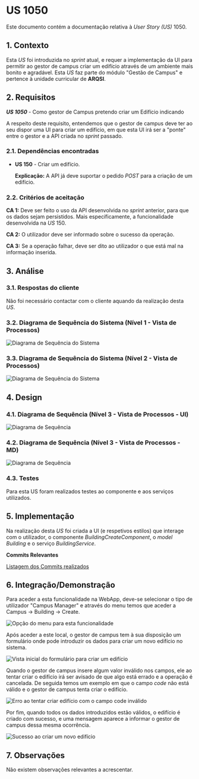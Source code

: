# US 1050

Este documento contém a documentação relativa à *User Story (US)* 1050.

## 1. Contexto

Esta *US* foi introduzida no *sprint* atual, e requer a implementação da UI para permitir ao gestor de campus criar um edifício através de um ambiente mais bonito e agradável.
Esta *US* faz parte do módulo "Gestão de Campus" e pertence à unidade curricular de **ARQSI**.

## 2. Requisitos

***US 1050*** - Como gestor de Campus pretendo criar um Edifício indicando

A respeito deste requisito, entendemos que o gestor de campus deve ter ao seu dispor uma UI para criar um edifício, em que esta UI irá ser a "ponte" entre o gestor e a API criada no *sprint* passado.

### 2.1. Dependências encontradas

- **US 150** - Criar um edifício.

	**Explicação:** A API já deve suportar o pedido *POST* para a criação de um edifício.

### 2.2. Critérios de aceitação

**CA 1:** Deve ser feito o uso da API desenvolvida no *sprint* anterior, para que os dados sejam persistidos. Mais específicamente, a funcionalidade desenvolvida na *US* 150.

**CA 2:** O utilizador deve ser informado sobre o sucesso da operação.

**CA 3:** Se a operação falhar, deve ser dito ao utilizador o que está mal na informação inserida.

## 3. Análise

### 3.1. Respostas do cliente

Não foi necessário contactar com o cliente aquando da realização desta *US*.

### 3.2. Diagrama de Sequência do Sistema (Nível 1 - Vista de Processos)

![Diagrama de Sequência do Sistema](IMG/system-sequence-diagram-level-1.svg)

### 3.3. Diagrama de Sequência do Sistema (Nível 2 - Vista de Processos)

![Diagrama de Sequência do Sistema](IMG/system-sequence-diagram-level-2.svg)

## 4. Design

### 4.1. Diagrama de Sequência (Nível 3 - Vista de Processos - UI)

![Diagrama de Sequência](IMG/sequence-diagram-UI-level-3.svg)

### 4.2. Diagrama de Sequência (Nível 3 - Vista de Processos - MD)

![Diagrama de Sequência](IMG/sequence-diagram-MD-level-3.svg)

### 4.3. Testes

Para esta US foram realizados testes ao componente e aos serviços utilizados.

## 5. Implementação

Na realização desta *US* foi criada a UI (e respetivos estilos) que interage com o utilizador, o componente *BuildingCreateComponent*, o *model Building* e o serviço *BuildingService*.

**Commits Relevantes**

[Listagem dos Commits realizados](https://1191296gg.atlassian.net/browse/S50-27)

## 6. Integração/Demonstração

Para aceder a esta funcionalidade na WebApp, deve-se selecionar o tipo de utilizador "Campus Manager" e através do menu temos que aceder a Campus -> Building -> Create.

![Opção do menu para esta funcionalidade](IMG/menu_option.PNG)

Após aceder a este local, o gestor de campus tem à sua disposição um formulário onde pode introduzir os dados para criar um novo edifício no sistema.

![Vista inicial do formulário para criar um edifício](IMG/initial_view.PNG)

Quando o gestor de campus insere algum valor inválido nos campos, ele ao tentar criar o edifício irá ser avisado de que algo está errado e a operação é cancelada. De seguida temos um exemplo em que o campo *code* não está válido e o gestor de campus tenta criar o edifício.

![Erro ao tentar criar edifício com o campo code inválido](IMG/building_code_error.PNG)

Por fim, quando todos os dados introduzidos estão válidos, o edifício é criado com sucesso, e uma mensagem aparece a informar o gestor de campus dessa mesma ocorrência.

![Sucesso ao criar um novo edifício](IMG/successful_create.PNG)

## 7. Observações

Não existem observações relevantes a acrescentar.
